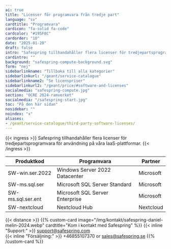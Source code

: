```yaml
---
ai: true
title: "Licenser för programvara från tredje part"
language: "sv"
cardtitle: "Programvara"
cardicon: "fa-solid fa-code"
cardcolor: "#195F8C"
cardorder: "10"
date: "2025-01-20"
draft: false
intro: "Safespring tillhandahåller flera licenser för tredjepartsprogramvara för användning på våra IaaS-plattformar"
cardintro: ""
background: "safespring-compute-background.svg"
form: "nej"
sidebarlinkname: "Tillbaka till alla kategorier"
sidebarlinkurl: "/geant/service-catalogue"
sidebarlinkname2: "Se licenspriser"
sidebarlinkurl2: "/geant/price/#software-and-licenses"
socialmedia: "safespring-compute.jpg"
section: "OCRE 2024-ramverket"
socialmedia: "/safespring-start.jpg"
toc: "På den här sidan"
nosidebar: ""
noindex: "x"
aliases:
- /geant/service-catalogue/third-party-software-licenses/
---
```

{{< ingress >}}
Safespring tillhandahåller flera licenser för tredjepartsprogramvara för användning på våra IaaS-plattformar.
{{< /ingress >}}

| Produktkod        | Programvara                     | Partner   |
| ----------------- | ------------------------------- | --------- |
| SW-win.ser.2022   | Windows Server 2022 Datacenter  | Microsoft |
| SW-ms.sql.ser     | Microsoft SQL Server Standard   | Microsoft |
| SW-ms.sql.ser.ent | Microsoft SQL Server Enterprise | Microsoft |
| SW-nextcloud      | Nextcloud Hub                   | Nextcloud |

{{< distance >}}
{{% custom-card image="/img/kontakt/safespring-daniel-melin-2024.webp" cardtitle="Kom i kontakt med Safespring" %}}
{{< inline "Support:" >}} support@safespring.com  
{{< inline "Försäljning:" >}} +46855107370 or sales@safespring.se
{{% /custom-card %}}
